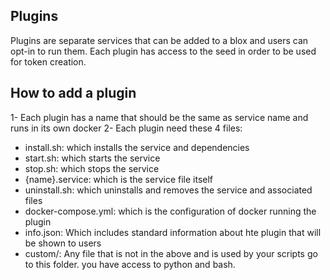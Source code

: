 ## Plugins

Plugins are separate services that can be added to a blox and users can opt-in to run them. Each plugin has access to the seed in order to be used for token creation.

## How to add a plugin

1- Each plugin has a name that should be the same as service name and runs in its own docker
2- Each plugin need these 4 files:
- install.sh: which installs the service and dependencies
- start.sh: which starts the service
- stop.sh: which stops the service
- {name}.service: which is the service file itself
- uninstall.sh: which uninstalls and removes the service and associated files
- docker-compose.yml: which is the configuration of docker running the plugin
- info.json: Which includes standard information about hte plugin that will be shown to users
- custom/: Any file that is not in the above and is used by your scripts go to this folder. you have access to python and bash.
